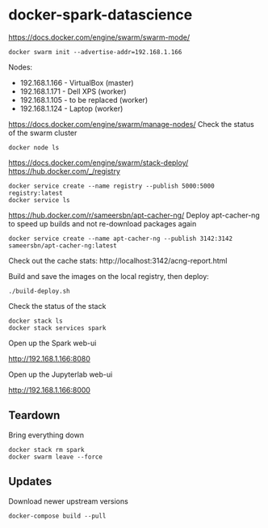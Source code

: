 # docker-spark-datascience

https://docs.docker.com/engine/swarm/swarm-mode/

```shell
docker swarm init --advertise-addr=192.168.1.166
```

Nodes:

* 192.168.1.166 - VirtualBox (master)
* 192.168.1.171 - Dell XPS (worker)
* 192.168.1.105 - to be replaced (worker)
* 192.168.1.124 - Laptop (worker)

https://docs.docker.com/engine/swarm/manage-nodes/
Check the status of the swarm cluster

```shell
docker node ls
```

https://docs.docker.com/engine/swarm/stack-deploy/
https://hub.docker.com/_/registry

```shell
docker service create --name registry --publish 5000:5000 registry:latest
docker service ls
```

https://hub.docker.com/r/sameersbn/apt-cacher-ng/
Deploy apt-cacher-ng to speed up builds and not re-download packages again

```shell
docker service create --name apt-cacher-ng --publish 3142:3142 sameersbn/apt-cacher-ng:latest
```

Check out the cache stats: http://localhost:3142/acng-report.html

Build and save the images on the local registry, then deploy:

```shell
./build-deploy.sh
```

Check the status of the stack

```shel
docker stack ls
docker stack services spark
```

Open up the Spark web-ui

http://192.168.1.166:8080

Open up the Jupyterlab web-ui

http://192.168.1.166:8000

## Teardown

Bring everything down

```shell
docker stack rm spark
docker swarm leave --force
```

## Updates

Download newer upstream versions

```shell
docker-compose build --pull
```
